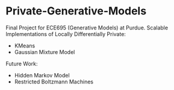 # Private-Generative-Models
Final Project for ECE695 (Generative Models) at Purdue. Scalable Implementations of Locally Differentially Private:
- KMeans
- Gaussian Mixture Model

Future Work:
- Hidden Markov Model
- Restricted Boltzmann Machines
